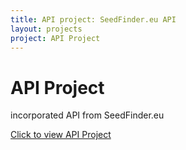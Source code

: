 ```yaml
---
title: API project: SeedFinder.eu API
layout: projects
project: API Project
---
```


# API Project

incorporated API from SeedFinder.eu

[Click to view API Project](http://scfogle.github.io/project2/)
